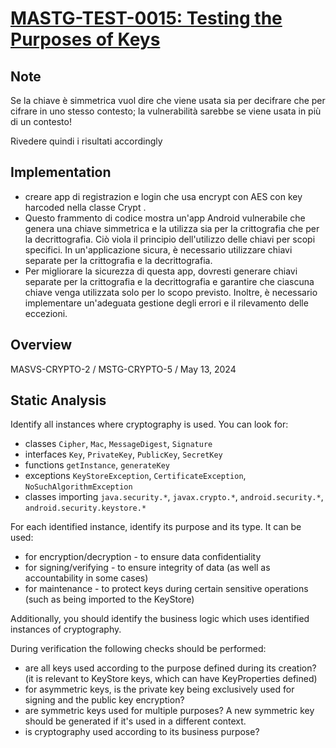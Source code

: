 # [MASTG-TEST-0015: Testing the Purposes of Keys](https://mas.owasp.org/MASTG/tests/android/MASVS-CRYPTO/MASTG-TEST-0015)

## Note

Se la chiave è simmetrica vuol dire che viene usata sia per decifrare che per cifrare in uno stesso contesto; la vulnerabilità sarebbe se viene usata in più di un contesto!

Rivedere quindi i risultati accordingly

## Implementation

- creare app di registrazion e login che usa encrypt con AES con key harcoded nella classe Crypt  .
- Questo frammento di codice mostra un'app Android vulnerabile che genera una chiave simmetrica e la utilizza sia per la crittografia che per la decrittografia. Ciò viola il principio dell'utilizzo delle chiavi per scopi specifici. In un'applicazione sicura, è necessario utilizzare chiavi separate per la crittografia e la decrittografia.
- Per migliorare la sicurezza di questa app, dovresti generare chiavi separate per la crittografia e la decrittografia e garantire che ciascuna chiave venga utilizzata solo per lo scopo previsto. Inoltre, è necessario implementare un'adeguata gestione degli errori e il rilevamento delle eccezioni.

## Overview
MASVS-CRYPTO-2 / MSTG-CRYPTO-5 / May 13, 2024
## Static Analysis

Identify all instances where cryptography is used. You can look for:

- classes `Cipher`, `Mac`, `MessageDigest`, `Signature`
- interfaces `Key`, `PrivateKey`, `PublicKey`, `SecretKey`
- functions `getInstance`, `generateKey`
- exceptions `KeyStoreException`, `CertificateException`, `NoSuchAlgorithmException`
- classes importing `java.security.*`, `javax.crypto.*`, `android.security.*`, `android.security.keystore.*`

For each identified instance, identify its purpose and its type. It can be used:

- for encryption/decryption - to ensure data confidentiality
- for signing/verifying - to ensure integrity of data (as well as accountability in some cases)
- for maintenance - to protect keys during certain sensitive operations (such as being imported to the KeyStore)

Additionally, you should identify the business logic which uses identified instances of cryptography.

During verification the following checks should be performed:

- are all keys used according to the purpose defined during its creation? (it is relevant to KeyStore keys, which can have KeyProperties defined)
- for asymmetric keys, is the private key being exclusively used for signing and the public key encryption?
- are symmetric keys used for multiple purposes? A new symmetric key should be generated if it's used in a different context.
- is cryptography used according to its business purpose?